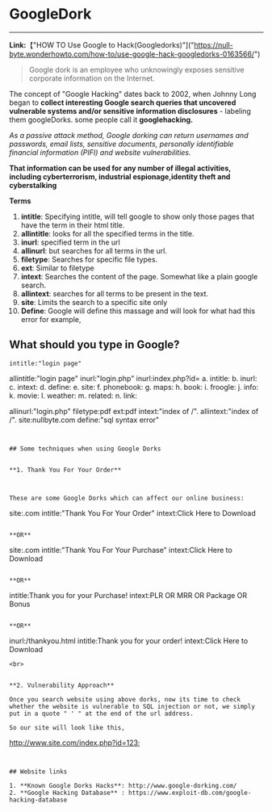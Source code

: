 # GoogleDork
---

**Link:**【"HOW TO Use Google to Hack(Googledorks)"]("https://null-byte.wonderhowto.com/how-to/use-google-hack-googledorks-0163566/")

>  Google dork is an employee who unknowingly exposes sensitive corporate information on the Internet.

The concept of "Google Hacking" dates back to 2002, when Johnny Long began to **collect interesting Google search queries that uncovered vulnerable systems and/or sensitive information disclosures** - labeling them googleDorks. some people call it **googlehacking.**


_As a passive attack method, Google dorking can return usernames and passwords, email lists, sensitive documents, personally identifiable financial information (PIFI) and website vulnerabilities._

**That information can be used for any number of illegal activities, including cyberterrorism, industrial espionage,identity theft and cyberstalking**

**Terms**

1. **intitle**: Specifying intitle, will tell google to show only those pages that have the term in their html title.
2. **allintitle**: looks for all the specified terms in the title.
3. **inurl**: specified term in the url
4. **allinurl**: but searches for all terms in the url.
5. **filetype**: Searches for specific file types.
6. **ext**: Similar to filetype
7. **intext**: Searches the content of the page. Somewhat like a plain google search.
8. **allintext**: searches for all terms to be present in the text.
9. **site**: Limits the search to a specific site only
10. **Define**: Google will define this massage and will look for what had this error for example,

## What should you type in Google? 


```
intitle:"login page"
```

allintitle:"login page"
inurl:"login.php"
inurl:index.php?id=
a. intitle:
b. inurl:
c. intext:
d. define:
e. site:
f. phonebook:
g. maps:
h. book:
i. froogle:
j. info:
k. movie:
l. weather:
m. related:
n. link:

allinurl:"login.php"
filetype:pdf
ext:pdf 
intext:"index of /".
allintext:"index of /".
site:nullbyte.com
define:"sql syntax error"

```


## Some techniques when using Google Dorks 


**1. Thank You For Your Order**



These are some Google Dorks which can affect our online business:

```
site:.com intitle:"Thank You For Your Order" intext:Click Here to Download
```

**OR**

```
site:.com intitle:"Thank You For Your Purchase" intext:Click Here to Download
```

**OR**

```
intitle:Thank you for your Purchase! intext:PLR OR MRR OR Package OR Bonus
```

**OR**

```
inurl:/thankyou.html intitle:Thank you for your order! intext:Click Here to Download
```
<br>


**2. Vulnerability Approach**

Once you search website using above dorks, now its time to check whether the website is vulnerable to SQL injection or not, we simply put in a quote " ' " at the end of the url address.

So our site will look like this,

```
http://www.site.com/index.php?id=123;
```


## Website links

1. **Known Google Dorks Hacks**: http://www.google-dorking.com/ 
2. **Google Hacking Database** : https://www.exploit-db.com/google-hacking-database
